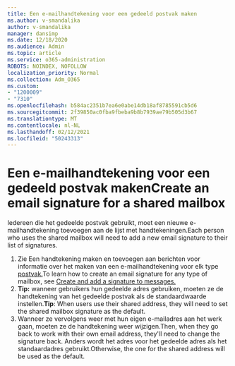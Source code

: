 ```yaml
---
title: Een e-mailhandtekening voor een gedeeld postvak maken
ms.author: v-smandalika
author: v-smandalika
manager: dansimp
ms.date: 12/18/2020
ms.audience: Admin
ms.topic: article
ms.service: o365-administration
ROBOTS: NOINDEX, NOFOLLOW
localization_priority: Normal
ms.collection: Adm_O365
ms.custom:
- "1200009"
- "7310"
ms.openlocfilehash: b584ac2351b7ea6e0abe14db18af8785591cb5d6
ms.sourcegitcommit: 2f39850ac0fba9fbeba9b8b7939ae79b505d3b67
ms.translationtype: MT
ms.contentlocale: nl-NL
ms.lasthandoff: 02/12/2021
ms.locfileid: "50243313"
---
```

# <a name="create-an-email-signature-for-a-shared-mailbox"></a><span data-ttu-id="1a288-102">Een e-mailhandtekening voor een gedeeld postvak maken</span><span class="sxs-lookup"><span data-stu-id="1a288-102">Create an email signature for a shared mailbox</span></span>

<span data-ttu-id="1a288-103">Iedereen die het gedeelde postvak gebruikt, moet een nieuwe e-mailhandtekening toevoegen aan de lijst met handtekeningen.</span><span class="sxs-lookup"><span data-stu-id="1a288-103">Each person who uses the shared mailbox will need to add a new email signature to their list of signatures.</span></span>

1. <span data-ttu-id="1a288-104">Zie Een handtekening maken en toevoegen aan berichten voor informatie over het maken van een e-mailhandtekening voor elk type [postvak.](https://support.office.com/article/8ee5d4f4-68fd-464a-a1c1-0e1c80bb27f2)</span><span class="sxs-lookup"><span data-stu-id="1a288-104">To learn how to create an email signature for any type of mailbox, see [Create and add a signature to messages.](https://support.office.com/article/8ee5d4f4-68fd-464a-a1c1-0e1c80bb27f2)</span></span>
2. <span data-ttu-id="1a288-105">**Tip:** wanneer gebruikers hun gedeelde adres gebruiken, moeten ze de handtekening van het gedeelde postvak als de standaardwaarde instellen.</span><span class="sxs-lookup"><span data-stu-id="1a288-105">**Tip**: When users use their shared address, they will need to set the shared mailbox signature as the default.</span></span>
3. <span data-ttu-id="1a288-106">Wanneer ze vervolgens weer met hun eigen e-mailadres aan het werk gaan, moeten ze de handtekening weer wijzigen.</span><span class="sxs-lookup"><span data-stu-id="1a288-106">Then, when they go back to work with their own email address, they'll need to change the signature back.</span></span> <span data-ttu-id="1a288-107">Anders wordt het adres voor het gedeelde adres als het standaardadres gebruikt.</span><span class="sxs-lookup"><span data-stu-id="1a288-107">Otherwise, the one for the shared address will be used as the default.</span></span>